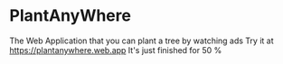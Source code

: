 # PlantAnyWhere
 The Web Application that you can plant a tree by watching ads
 Try it at https://plantanywhere.web.app It's just finished for 50 %
